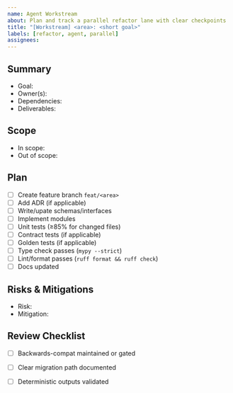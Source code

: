 ```yaml
---
name: Agent Workstream
about: Plan and track a parallel refactor lane with clear checkpoints
title: "[Workstream] <area>: <short goal>"
labels: [refactor, agent, parallel]
assignees: 
---
```


## Summary

- Goal:
- Owner(s):
- Dependencies:
- Deliverables:

## Scope

- In scope:
- Out of scope:

## Plan

- [ ] Create feature branch `feat/<area>`
- [ ] Add ADR (if applicable)
- [ ] Write/upate schemas/interfaces
- [ ] Implement modules
- [ ] Unit tests (≥85% for changed files)
- [ ] Contract tests (if applicable)
- [ ] Golden tests (if applicable)
- [ ] Type check passes (`mypy --strict`)
- [ ] Lint/format passes (`ruff format && ruff check`)
- [ ] Docs updated

## Risks & Mitigations

- Risk:
- Mitigation:

## Review Checklist

- [ ] Backwards-compat maintained or gated
- [ ] Clear migration path documented
- [ ] Deterministic outputs validated

